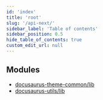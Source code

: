 ```yaml
---
id: 'index'
title: 'root'
slug: '/api-next/'
sidebar_label: 'Table of contents'
sidebar_position: 0.5
hide_table_of_contents: true
custom_edit_url: null
---
```


## Modules

- [docusaurus-theme-common/lib](modules/docusaurus_theme_common_lib.md)
- [docusaurus-utils/lib](modules/docusaurus_utils_lib.md)
